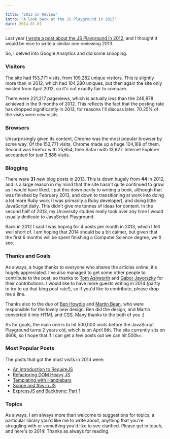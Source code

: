 ```yaml
---

title: "2013 in Review"
intro: "A look back at the JS Playground in 2013"
date: 2014-01-01
---
```


Last year [I wrote a post about the JS Playground in 2012](/blog/2013/01/2012-in-review/), and I thought it would be nice to write a similar one reviewing 2013.

So, I delved into Google Analytics and did some snooping.

### Visitors

The site had 153,771 visits, from 109,282 unique visitors. This is slightly more than in 2012, which had 104,280 uniques, but then again the site only existed from April 2012, so it's not exactly fair to compare.

There were 221,217 pageviews, which is actually _less_ than the 246,878 achieved in the 9 months of 2012. This reflects the fact that the posting rate has dropped significantly in 2013, for reasons I'll discuss later. 70.25% of the visits were new visits.

### Browsers

Unsurprisingly given its content, Chrome was the most popular browser by some way. Of the 153,771 visits, Chrome made up a huge 104,169 of them. Second was Firefox with 25,654, then Safari with 13,927. Internet Explorer accounted for just 3,886 visits.

### Blogging

There were **31** new blog posts in 2013. This is down hugely from **44** in 2012, and is a large reason in my mind that the site hasn't quite continued to grow as I would have liked. I put this down partly to writing a book, although that was finished by February 2013, and down to transitioning at work into doing a lot more Ruby work (I was primarily a Ruby developer), and doing little JavaScript daily. This didn't give me tonnes of ideas for content. In the second half of 2013, my University studies really took over any time I would usually dedicate to JavaScript Playground.

Back in 2012 I said I was hoping for 4 posts per month in 2013, which I fell well short of. I am hoping that 2014 should be a bit calmer, but given that the first 6 months will be spent finishing a Computer Science degree, we'll see.

### Thanks and Goals

As always, a huge thanks to everyone who shares the articles online, it's hugely appreciated. I've also managed to get some other people to contribute to the post, so thanks to [Tom Ashworth](http://twitter.com/phuu) and [Gabor Javorszky](http://twitter.com/javorszky) for their contributions. I would like to have more guests writing in 2014 (partly to try to up that blog post rate!), so if you'd like to contribute, please drop me a line.

Thanks also to the duo of [Ben Howdle](http://twitter.com/benhowdle) and [Martin Bean](http://twitter.com/martinbean), who were responsible for the lovely new design. Ben did the design, and Martin converted it into HTML and CSS. Many thanks to the both of you :)

As for goals, the main one is to hit 500,000 visits before the JavaScript Playground turns 2 years old, which is on April 8th. The site currently sits on 460k, so I hope that if I can get a few posts out we can hit 500k+.

### Most Popular Posts

The posts that got the most visits in 2013 were:

* [An introduction to RequireJS](/blog/2012/07/requirejs-amd-tutorial-introduction/)
* [Refactoring DOM Heavy JS](/blog/2013/06/refactoring-js/)
* [Templating with Handlebars](/blog/2012/05/javascript-templating-handlebars-tutorial/)
* [Scope and this in JS](/blog/2012/04/javascript-variable-scope-this/)
* [ExpressJS and Backbone: Part 1](/blog/2013/02/express-backbone-application-part1/)

### Topics

As always, I am always more than welcome to suggestions for topics, a particular library you'd like me to write about, anything that you're struggling with or something you'd like to see clarified. Please get in touch, and here's to 2014! Thanks as always for reading.
